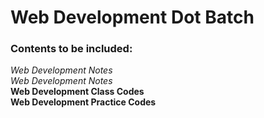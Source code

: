 # Web Development Dot Batch 

### Contents to be included:
*Web Development Notes*\
_Web Development Notes_<br/>
**Web Development Class Codes**\
__Web Development Practice Codes__

